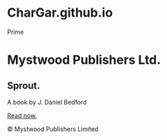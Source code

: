 # CharGar.github.io
Prime
<!DOCTYPE html>
<html>
<head>
	<title>Sprout</title>
	<link rel="stylesheet" type="text/css" href="main.css"/>
</head>
<body>
	<h1>Mystwood Publishers Ltd. </h1>
	<div class="hero">
		<h2>Sprout.</h2>
		<p>A book by J. Daniel Bedford</p>
		<a href="#">Read now.</a>
	</div>
	<p>&copy; Mystwood Publishers Limited</p>
</body>
</html>
